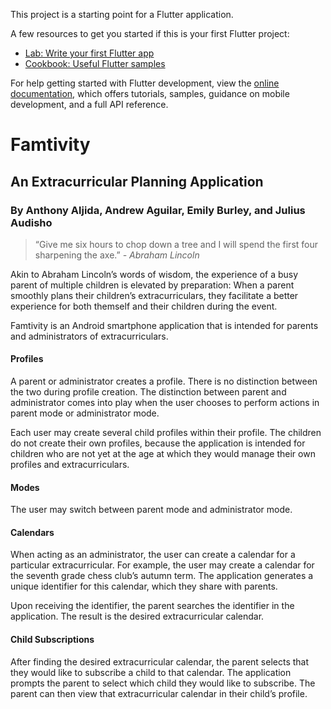 This project is a starting point for a Flutter application.

A few resources to get you started if this is your first Flutter project:

- [Lab: Write your first Flutter app](https://docs.flutter.dev/get-started/codelab)
- [Cookbook: Useful Flutter samples](https://docs.flutter.dev/cookbook)

For help getting started with Flutter development, view the
[online documentation](https://docs.flutter.dev/), which offers tutorials,
samples, guidance on mobile development, and a full API reference.

# Famtivity  
## An Extracurricular Planning Application  
### By Anthony Aljida, Andrew Aguilar, Emily Burley, and Julius Audisho

> “Give me six hours to chop down a tree and I will spend the first four sharpening the axe.” *- Abraham Lincoln*  

Akin to Abraham Lincoln’s words of wisdom, the experience of a busy parent of multiple children is elevated by preparation: When a parent smoothly plans their children’s extracurriculars, they facilitate a better experience for both themself and their children during the event.  

Famtivity is an Android smartphone application that is intended for parents and administrators of extracurriculars.  

#### Profiles  

A parent or administrator creates a profile. There is no distinction between the two during profile creation. The distinction between parent and administrator comes into play when the user chooses to perform actions in parent mode or administrator mode.  

Each user may create several child profiles within their profile. The children do not create their own profiles, because the application is intended for children who are not yet at the age at which they would manage their own profiles and extracurriculars.  

#### Modes  

The user may switch between parent mode and administrator mode.  

#### Calendars  

When acting as an administrator, the user can create a calendar for a particular extracurricular. For example, the user may create a calendar for the seventh grade chess club’s autumn term. The application generates a unique identifier for this calendar, which they share with parents.  

Upon receiving the identifier, the parent searches the identifier in the application. The result is the desired extracurricular calendar.  

#### Child Subscriptions

After finding the desired extracurricular calendar, the parent selects that they would like to subscribe a child to that calendar. The application prompts the parent to select which child they would like to subscribe. The parent can then view that extracurricular calendar in their child’s profile.  
